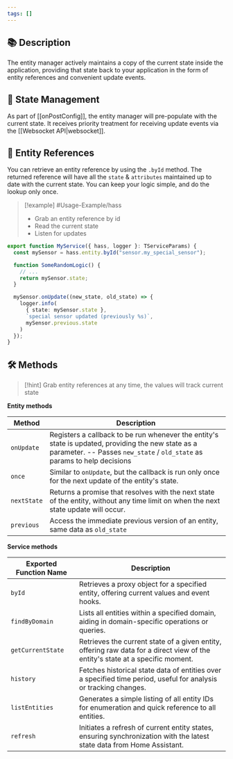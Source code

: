 ```yaml
---
tags: []
---
```

## 📚 Description

The entity manager actively maintains a copy of the current state inside the application, providing that state back to your application in the form of entity references and convenient update events.

## 🔄 State Management

As part of [[onPostConfig]], the entity manager will pre-populate with the current state. It receives priority treatment for receiving update events via the [[Websocket API|websocket]].

## 📝 Entity References

You can retrieve an entity reference by using the `.byId` method. The returned reference will have all the `state` & `attributes` maintained up to date with the current state. You can keep your logic simple, and do the lookup only once.

> [!example] #Usage-Example/hass
> - Grab an entity reference by id
> - Read the current state
> - Listen for updates

```typescript
export function MyService({ hass, logger }: TServiceParams) {
  const mySensor = hass.entity.byId("sensor.my_special_sensor");

  function SomeRandomLogic() {
    // ...
    return mySensor.state;
  }

  mySensor.onUpdate((new_state, old_state) => {
    logger.info(
      { state: mySensor.state },
      `special sensor updated (previously %s)`,
      mySensor.previous.state
    )
  });
}
```
## 🛠 Methods

> [!hint]
> Grab entity references at any time, the values will track current state

**Entity methods**

| Method      | Description                                                                                                                                                                    |
| ----------- | ------------------------------------------------------------------------------------------------------------------------------------------------------------------------------ |
| `onUpdate`  | Registers a callback to be run whenever the entity's state is updated, providing the new state as a parameter. -- Passes `new_state` / `old_state` as params to help decisions |
| `once`      | Similar to `onUpdate`, but the callback is run only once for the next update of the entity's state.                                                                            |
| `nextState` | Returns a promise that resolves with the next state of the entity, without any time limit on when the next state update will occur.                                            |
| `previous`  | Access the immediate previous version of an entity, same data as `old_state`                                                                                                   |
**Service methods**

| Exported Function Name | Description                                                                                                                    |
| ---------------------- | ------------------------------------------------------------------------------------------------------------------------------ |
| `byId`                 | Retrieves a proxy object for a specified entity, offering current values and event hooks.                                      |
| `findByDomain`         | Lists all entities within a specified domain, aiding in domain-specific operations or queries.                                 |
| `getCurrentState`      | Retrieves the current state of a given entity, offering raw data for a direct view of the entity's state at a specific moment. |
| `history`              | Fetches historical state data of entities over a specified time period, useful for analysis or tracking changes.               |
| `listEntities`         | Generates a simple listing of all entity IDs for enumeration and quick reference to all entities.                              |
| `refresh`              | Initiates a refresh of current entity states, ensuring synchronization with the latest state data from Home Assistant.         |

